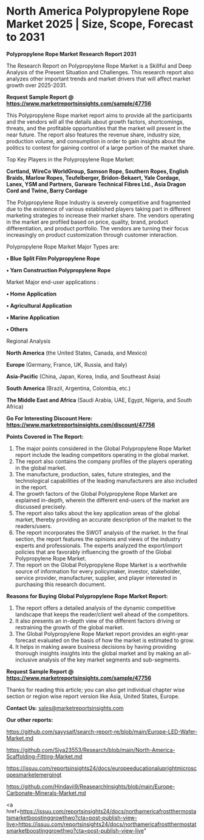 
# North America Polypropylene Rope Market 2025 | Size, Scope, Forecast to 2031

<strong>Polypropylene Rope Market Research Report 2031</strong>

The Research Report on Polypropylene Rope Market is a Skillful and Deep Analysis of the Present Situation and Challenges. This research report also analyzes other important trends and market drivers that will affect market growth over 2025-2031.

<strong>Request Sample Report @ <a href=https://www.marketreportsinsights.com/sample/47756>https://www.marketreportsinsights.com/sample/47756</a></strong>

This Polypropylene Rope market report aims to provide all the participants and the vendors will all the details about growth factors, shortcomings, threats, and the profitable opportunities that the market will present in the near future. The report also features the revenue share, industry size, production volume, and consumption in order to gain insights about the politics to contest for gaining control of a large portion of the market share.

Top Key Players in the Polypropylene Rope Market:

<strong>Cortland, WireCo WorldGroup, Samson Rope, Southern Ropes, English Braids, Marlow Ropes, Teufelberger, Bridon-Bekaert, Yale Cordage, Lanex, YSM and Partners, Garware Technical Fibres Ltd., Asia Dragon Cord and Twine, Barry Cordage</strong>

The Polypropylene Rope Industry is severely competitive and fragmented due to the existence of various established players taking part in different marketing strategies to increase their market share. The vendors operating in the market are profiled based on price, quality, brand, product differentiation, and product portfolio. The vendors are turning their focus increasingly on product customization through customer interaction.

Polypropylene Rope Market Major Types are:

<strong>•  Blue Split Film Polypropylene Rope

•  Yarn Construction Polypropylene Rope</strong>

Market Major end-user applications :

<strong>•  Home Application

•  Agricultural Application

•  Marine Application

•  Others</strong>

Regional Analysis

</u><strong><b>North America</b></strong> (the United States, Canada, and Mexico)

<strong><b>Europe </b></strong>(Germany, France, UK, Russia, and Italy)

<strong><b>Asia-Pacific</b></strong> (China, Japan, Korea, India, and Southeast Asia)

<strong><b>South America</b></strong> (Brazil, Argentina, Colombia, etc.)

<strong><b>The Middle East and Africa</b></strong> (Saudi Arabia, UAE, Egypt, Nigeria, and South Africa)

<strong>Go For Interesting Discount Here: <a href=https://www.marketreportsinsights.com/discount/47756>https://www.marketreportsinsights.com/discount/47756</a></strong>

<strong>Points Covered in The Report:</strong>
<ol>
  <li>The major points considered in the Global Polypropylene Rope Market report include the leading competitors operating in the global market.</li>
  <li>The report also contains the company profiles of the players operating in the global market.</li>
  <li>The manufacture, production, sales, future strategies, and the technological capabilities of the leading manufacturers are also included in the report.</li>
  <li>The growth factors of the Global Polypropylene Rope Market are explained in-depth, wherein the different end-users of the market are discussed precisely.</li>
  <li>The report also talks about the key application areas of the global market, thereby providing an accurate description of the market to the readers/users.</li>
  <li>The report incorporates the SWOT analysis of the market. In the final section, the report features the opinions and views of the industry experts and professionals. The experts analyzed the export/import policies that are favorably influencing the growth of the Global Polypropylene Rope Market.</li>
  <li>The report on the Global Polypropylene Rope Market is a worthwhile source of information for every policymaker, investor, stakeholder, service provider, manufacturer, supplier, and player interested in purchasing this research document.</li>
</ol>
<strong>Reasons for Buying Global Polypropylene Rope Market Report:</strong>

<ol>
  <li>The report offers a detailed analysis of the dynamic competitive landscape that keeps the reader/client well ahead of the competitors.</li>
  <li>It also presents an in-depth view of the different factors driving or restraining the growth of the global market.</li>
  <li>The Global Polypropylene Rope Market report provides an eight-year forecast evaluated on the basis of how the market is estimated to grow.</li>
  <li>It helps in making aware business decisions by having providing thorough insights insights into the global market and by making an all-inclusive analysis of the key market segments and sub-segments.</li>
</ol>
<strong>Request Sample Report @ <a href=https://www.marketreportsinsights.com/sample/47756>https://www.marketreportsinsights.com/sample/47756</a></strong>


Thanks for reading this article; you can also get individual chapter wise section or region wise report version like Asia, United States, Europe.

<strong>Contact Us:</strong>
sales@marketreportsinsights.com

<strong>Our other reports:</strong>

<a href=https://github.com/sayysaif/search-report-re/blob/main/Europe-LED-Wafer-Market.md>https://github.com/sayysaif/search-report-re/blob/main/Europe-LED-Wafer-Market.md</a>

<a href=https://github.com/Siya23553/Research/blob/main/North-America-Scaffolding-Fitting-Market.md>https://github.com/Siya23553/Research/blob/main/North-America-Scaffolding-Fitting-Market.md</a>

<a href=https://issuu.com/reportsinsights24/docs/europeeducationaluprightmicroscopesmarketemergingt>https://issuu.com/reportsinsights24/docs/europeeducationaluprightmicroscopesmarketemergingt</a>

<a href=https://github.com/Hindavii9/ReasearchInsights/blob/main/Europe-Carbonate-Minerals-Market.md>https://github.com/Hindavii9/ReasearchInsights/blob/main/Europe-Carbonate-Minerals-Market.md</a>

<a href=https://issuu.com/reportsinsights24/docs/northamericafrostthermostatsmarketboostinggrowthwo?cta=post-publish-view-live>https://issuu.com/reportsinsights24/docs/northamericafrostthermostatsmarketboostinggrowthwo?cta=post-publish-view-live</a>"
